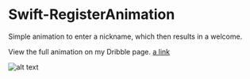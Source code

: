 # Swift-RegisterAnimation

Simple animation to enter a nickname, which then results in a welcome.

View the full animation on my Dribble page.
[a link](https://dribbble.com/shots/6296188-Register-Animation-iOS)

![alt text](https://github.com/SanderVreeken/RegisterAnimation/blob/master/Screenshot-01.png "Screenshot 01")
